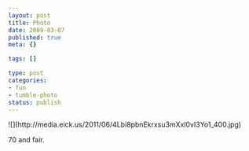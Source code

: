 ```yaml
--- 
layout: post
title: Photo
date: 2009-03-07
published: true
meta: {}

tags: []

type: post
categories: 
- fun
- tumble-photo
status: publish
---
```

<div class="figure">            ![](http://media.eick.us/2011/06/4Lbi8pbnEkrxsu3mXxl0vI3Yo1_400.jpg)        </div>

70 and fair.

